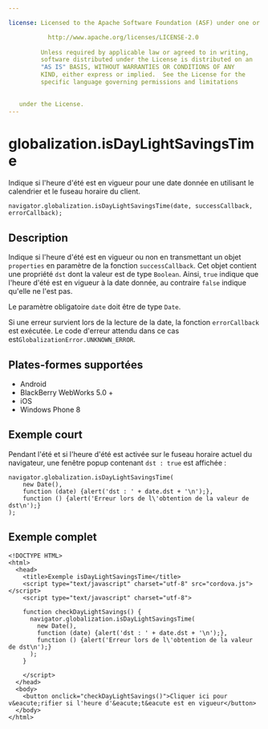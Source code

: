 ```yaml
---

license: Licensed to the Apache Software Foundation (ASF) under one or more contributor license agreements. See the NOTICE file distributed with this work for additional information regarding copyright ownership. The ASF licenses this file to you under the Apache License, Version 2.0 (the "License"); you may not use this file except in compliance with the License. You may obtain a copy of the License at

           http://www.apache.org/licenses/LICENSE-2.0
    
         Unless required by applicable law or agreed to in writing,
         software distributed under the License is distributed on an
         "AS IS" BASIS, WITHOUT WARRANTIES OR CONDITIONS OF ANY
         KIND, either express or implied.  See the License for the
         specific language governing permissions and limitations
    

   under the License.
---
```


# globalization.isDayLightSavingsTime

Indique si l'heure d'été est en vigueur pour une date donnée en utilisant le calendrier et le fuseau horaire du client.

    navigator.globalization.isDayLightSavingsTime(date, successCallback, errorCallback);
    

## Description

Indique si l'heure d'été est en vigueur ou non en transmettant un objet `properties` en paramètre de la fonction `successCallback`. Cet objet contient une propriété `dst` dont la valeur est de type `Boolean`. Ainsi, `true` indique que l'heure d'été est en vigueur à la date donnée, au contraire `false` indique qu'elle ne l'est pas.

Le paramètre obligatoire `date` doit être de type `Date`.

Si une erreur survient lors de la lecture de la date, la fonction `errorCallback` est exécutée. Le code d'erreur attendu dans ce cas est`GlobalizationError.UNKNOWN_ERROR`.

## Plates-formes supportées

*   Android
*   BlackBerry WebWorks 5.0 +
*   iOS
*   Windows Phone 8

## Exemple court

Pendant l'été et si l'heure d'été est activée sur le fuseau horaire actuel du navigateur, une fenêtre popup contenant `dst : true` est affichée :

    navigator.globalization.isDayLightSavingsTime(
        new Date(),
        function (date) {alert('dst : ' + date.dst + '\n');},
        function () {alert('Erreur lors de l\'obtention de la valeur de dst\n');}
    );
    

## Exemple complet

    <!DOCTYPE HTML>
    <html>
      <head>
        <title>Exemple isDayLightSavingsTime</title>
        <script type="text/javascript" charset="utf-8" src="cordova.js"></script>
        <script type="text/javascript" charset="utf-8">
    
        function checkDayLightSavings() {
          navigator.globalization.isDayLightSavingsTime(
            new Date(),
            function (date) {alert('dst : ' + date.dst + '\n');},
            function () {alert('Erreur lors de l\'obtention de la valeur de dst\n');}
          );
        }
    
        </script>
      </head>
      <body>
        <button onclick="checkDayLightSavings()">Cliquer ici pour v&eacute;rifier si l'heure d'&eacute;t&eacute est en vigueur</button>
      </body>
    </html>